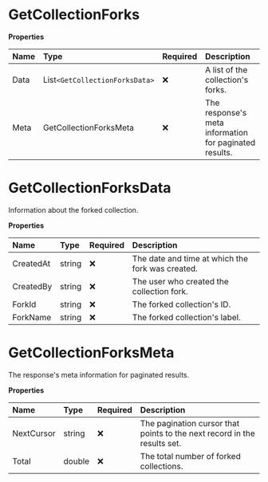 # GetCollectionForks

**Properties**

| Name | Type                         | Required | Description                                            |
| :--- | :--------------------------- | :------- | :----------------------------------------------------- |
| Data | List`<GetCollectionForksData>` | ❌       | A list of the collection's forks.                      |
| Meta | GetCollectionForksMeta       | ❌       | The response's meta information for paginated results. |

# GetCollectionForksData

Information about the forked collection.

**Properties**

| Name      | Type   | Required | Description                                      |
| :-------- | :----- | :------- | :----------------------------------------------- |
| CreatedAt | string | ❌       | The date and time at which the fork was created. |
| CreatedBy | string | ❌       | The user who created the collection fork.        |
| ForkId    | string | ❌       | The forked collection's ID.                      |
| ForkName  | string | ❌       | The forked collection's label.                   |

# GetCollectionForksMeta

The response's meta information for paginated results.

**Properties**

| Name       | Type   | Required | Description                                                              |
| :--------- | :----- | :------- | :----------------------------------------------------------------------- |
| NextCursor | string | ❌       | The pagination cursor that points to the next record in the results set. |
| Total      | double | ❌       | The total number of forked collections.                                  |

<!-- This file was generated by liblab | https://liblab.com/ -->
